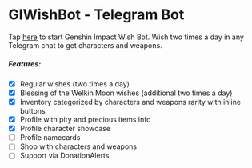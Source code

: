 # GIWishBot - Telegram Bot

Tap [here](https://t.me/GIWishBot) to start Genshin Impact Wish Bot. Wish two times a day in any Telegram chat to get characters and weapons.

##### Features:
- [x] Regular wishes (two times a day)
- [x] Blessing of the Welkin Moon wishes (additional two times a day)
- [x] Inventory categorized by characters and weapons rarity with inline buttons
- [x] Profile with pity and precious items info
- [x] Profile character showcase
- [ ] Profile namecards
- [ ] Shop with characters and weapons
- [ ] Support via DonationAlerts
